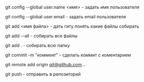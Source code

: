 git config --global user.name <имя> - задать имя пользователя

git config --global user.email <email> - задать email пользователя

git add <имя файла> - дать гиту понять какие файлы собирать

git add --all - собирать все файлы

git add . - собирать всю папку

git commit -m "коммент" - сделать коммит с коментарием

git remote add origin git@github.com...

git push - отправить в репозиторий

